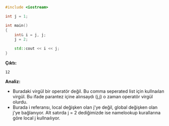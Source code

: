 ```CPP
#include <iostream>

int j = 1;

int main()
{
	int& i = j, j;
	j = 2;

	std::cout << i << j;
}
```
**Çıktı:**
```
12
```
**Analiz:**
- Buradaki virgül bir operatör değil. Bu comma seperated list için kullnaılan virgül. Bu ifade parantez içine alınsaydı (j,j) o zaman operatör virgül olurdu. 
- Burada i referansı, local değişken olan j'ye değil, global değişken olan j'ye bağlanıyor. Alt satırda j = 2 dediğimizde ise namelookup kurallarına göre local j kullnaılıyor.















